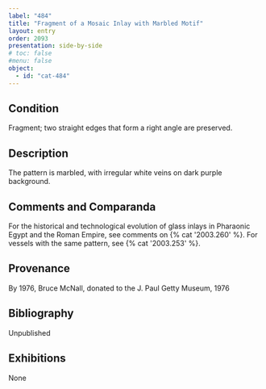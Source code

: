 ```yaml
---
label: "484"
title: "Fragment of a Mosaic Inlay with Marbled Motif"
layout: entry
order: 2093
presentation: side-by-side
# toc: false
#menu: false 
object:
  - id: "cat-484"
---
```


## Condition

Fragment; two straight edges that form a right angle are preserved.

## Description

The pattern is marbled, with irregular white veins on dark purple background.

## Comments and Comparanda

For the historical and technological evolution of glass inlays in Pharaonic Egypt and the Roman Empire, see comments on {% cat '2003.260' %}. For vessels with the same pattern, see {% cat '2003.253' %}.

## Provenance

By 1976, Bruce McNall, donated to the J. Paul Getty Museum, 1976

## Bibliography

Unpublished

## Exhibitions

None